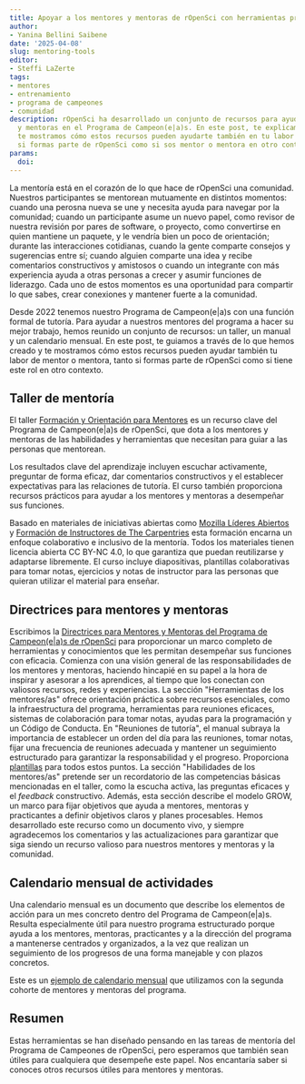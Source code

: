 ```yaml
---
title: Apoyar a los mentores y mentoras de rOpenSci con herramientas prácticas
author:
- Yanina Bellini Saibene
date: '2025-04-08'
slug: mentoring-tools
editor:
- Steffi LaZerte
tags:
- mentores
- entrenamiento
- programa de campeones
- comunidad
description: rOpenSci ha desarrollado un conjunto de recursos para ayudar a los mentores
  y mentoras en el Programa de Campeon(e|a)s. En este post, te explicamos lo que hemos creado y
  te mostramos cómo estos recursos pueden ayudarte también en tu labor de mentoría, tanto
  si formas parte de rOpenSci como si sos mentor o mentora en otro contexto.
params:
  doi: 
---
```


La mentoría está en el corazón de lo que hace de rOpenSci una comunidad.
Nuestros participantes se mentorean mutuamente en distintos momentos:
cuando una perosna nueva se une y necesita ayuda para navegar por la comunidad;
cuando un participante asume un nuevo papel, como revisor de nuestra revisión por pares de software,
o proyecto, como convertirse en quien mantiene un paquete, y le vendría bien un poco de orientación;
durante las interacciones cotidianas, cuando la gente comparte consejos y sugerencias entre sí;
cuando alguien comparte una idea y recibe comentarios constructivos y amistosos
o cuando un integrante con más experiencia ayuda a otras personas a crecer y asumir funciones de liderazgo.
Cada uno de estos momentos es una oportunidad para compartir lo que sabes, crear conexiones y mantener fuerte a la comunidad.

Desde 2022 tenemos nuestro Programa de Campeon(e|a)s con una función formal de tutoría.
Para ayudar a nuestros mentores del programa a hacer su mejor trabajo, hemos reunido un conjunto de recursos: un taller, un manual y un calendario mensual.
En este post, te guiamos a través de lo que hemos creado y te mostramos cómo estos recursos pueden ayudar también tu labor de mentor o mentora, tanto si formas parte de rOpenSci como si tiene este rol en otro contexto.

## Taller de mentoría

El taller [Formación y Orientación para Mentores](https://ropensci-training.github.io/ropensci-mentors/) es un recurso clave del Programa de Campeon(e|a)s de rOpenSci, que dota a los mentores y mentoras de las habilidades y herramientas que necesitan para guiar a las personas que mentorean.

Los resultados clave del aprendizaje incluyen escuchar activamente, preguntar de forma eficaz, dar comentarios constructivos y el establecer expectativas para las relaciones de tutoría. El curso también proporciona recursos prácticos para ayudar a los mentores y mentoras a desempeñar sus funciones.

Basado en materiales de iniciativas abiertas como [Mozilla Líderes Abiertos](https://foundation.mozilla.org/en/initiatives/mozilla-open-leaders/) y [Formación de Instructores de The Carpentries](https://carpentries.github.io/instructor-training/) esta formación encarna un enfoque colaborativo e inclusivo de la mentoría. Todos los materiales tienen licencia abierta CC BY-NC 4.0, lo que garantiza que puedan reutilizarse y adaptarse libremente.  El curso incluye diapositivas, plantillas colaborativas para tomar notas, ejercicios y notas de instructor para las personas que quieran utilizar el material para enseñar.

## Directrices para mentores y mentoras

Escribimos la [Directrices para Mentores y Mentoras del Programa de Campeon(e|a)s de rOpenSci](https://ropensci-org.github.io/champions-mentor-guidelines/) para proporcionar un marco completo de herramientas y conocimientos que les permitan desempeñar sus funciones con eficacia. Comienza con una visión general de las responsabilidades de los mentores y mentoras, haciendo hincapié en su papel a la hora de inspirar y asesorar a los aprendices, al tiempo que los conectan con valiosos recursos, redes y experiencias.  La sección "Herramientas de los mentores/as" ofrece orientación práctica sobre recursos esenciales, como la infraestructura del programa, herramientas para reuniones eficaces, sistemas de colaboración para tomar notas, ayudas para la programación y un Código de Conducta. En "Reuniones de tutoría", el manual subraya la importancia de establecer un orden del día para las reuniones, tomar notas, fijar una frecuencia de reuniones adecuada y mantener un seguimiento estructurado para garantizar la responsabilidad y el progreso.  Proporciona [plantillas](https://docs.google.com/document/d/1vjmfbjv9ABJ6fkbtQRMFPydJZ3ypKOIpZ-xf7_iBhvo/) para todos estos puntos.
La sección "Habilidades de los mentores/as" pretende ser un recordatorio de las competencias básicas mencionadas en el taller, como la escucha activa, las preguntas eficaces y el _feedback_ constructivo. Además, esta sección describe el modelo GROW, un marco para fijar objetivos que ayuda a mentores, mentoras y practicantes a definir objetivos claros y planes procesables.
Hemos desarrollado este recurso como un documento vivo, y siempre agradecemos los comentarios y las actualizaciones para garantizar que siga siendo un recurso valioso para nuestros mentores y mentoras y la comunidad.

## Calendario mensual de actividades

Una calendario mensual es un documento que describe los elementos de acción para un mes concreto dentro del Programa de Campeon(e|a)s. Resulta especialmente útil para nuestro programa estructurado porque ayuda a los mentores, mentoras, practicantes y a la dirección del programa a mantenerse centrados y organizados, a la vez que realizan un seguimiento de los progresos de una forma manejable y con plazos concretos.

Este es un [ejemplo de calendario mensual](https://docs.google.com/document/d/1-eUCiBukCYRx2Ff6VpMZh2xjAPAxXq5tppVUQjrOWxE/edit?usp=sharing) que utilizamos con la segunda cohorte de mentores y mentoras del programa.

## Resumen

Estas herramientas se han diseñado pensando en las tareas de mentoría del Programa de Campeones de rOpenSci, pero esperamos que también sean útiles para cualquiera que desempeñe este papel.
Nos encantaría saber si conoces otros recursos útiles para mentores y mentoras.


